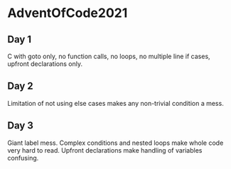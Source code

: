 # AdventOfCode2021

## Day 1
C with goto only, no function calls, no loops, no multiple line if cases, upfront declarations only.

## Day 2
Limitation of not using else cases makes any non-trivial condition a mess. 

## Day 3
Giant label mess. Complex conditions and nested loops make whole code very hard to read. Upfront declarations make handling of variables confusing.
